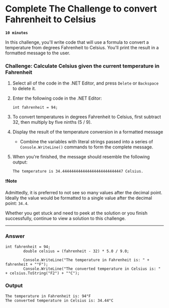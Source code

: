 # Complete The Challenge to convert Fahrenheit to Celsius

**`10 minutes`**

In this challenge, you'll write code that will use a formula to convert a temperature from degrees Fahrenheit to Celsius. You'll print the result in a formatted message to the user.

### Challenge: Calculate Celsius given the current temperature in Fahrenheit

1. Select all of the code in the .NET Editor, and press `Delete` or `Backspace` to delete it.

2. Enter the following code in the .NET Editor:

     ```
     int fahrenheit = 94;
     ```

3. To convert temperatures in degrees Fahrenheit to Celsius, first subtract 32, then multiply by five ninths (5 / 9).

4. Display the result of the temperature conversion in a formatted message

     - Combine the variables with literal strings passed into a series of `Console.WriteLine()` commands to form the complete message.

5. When you're finished, the message should resemble the following output:

     ```
     The temperature is 34.444444444444444444444444447 Celsius.
     ```

❗**Note**

Admittedly, it is preferred to not see so many values after the decimal point. Ideally the value would be formatted to a single value after the decimal point: `34.4`.

Whether you get stuck and need to peek at the solution or you finish successfully, continue to view a solution to this challenge.


<hr/>


### Answer

```
int fahrenheit = 94;
        double celsius = (fahrenheit - 32) * 5.0 / 9.0;
        
        Console.WriteLine("The temperature in Fahrenheit is: " + fahrenheit + "°F");
        Console.WriteLine("The converted temperature in Celsius is: " + celsius.ToString("F2") + "°C");
```

### Output 

```
The temperature in Fahrenheit is: 94°F
The converted temperature in Celsius is: 34.44°C
```
